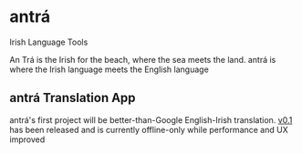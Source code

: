 # antrá
Irish Language Tools

An Trá is the Irish for the beach, where the sea meets the land. antrá is where the Irish language meets the English language

## antrá Translation App
antrá's first project will be better-than-Google English-Irish translation. [v0.1](https://github.com/morganmcg1/antra/blob/master/RELEASES.md) has been released and is currently offline-only while performance and UX improved

